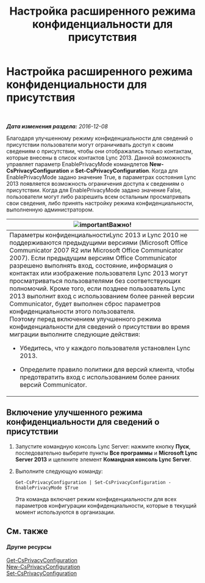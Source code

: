 ﻿---
title: Настройка расширенного режима конфиденциальности для присутствия
TOCTitle: Настройка расширенного режима конфиденциальности для присутствия
ms:assetid: e7a6b873-486d-4dfb-a967-c48f61f237f3
ms:mtpsurl: https://technet.microsoft.com/ru-ru/library/Gg399028(v=OCS.15)
ms:contentKeyID: 49311500
ms.date: 12/10/2016
mtps_version: v=OCS.15
ms.translationtype: HT
---

# Настройка расширенного режима конфиденциальности для присутствия

 

_**Дата изменения раздела:** 2016-12-08_

Благодаря улучшенному режиму конфиденциальности для сведений о присутствии пользователи могут ограничивать доступ к своим сведениям о присутствии, чтобы они отображались только контактам, которые внесены в список контактов Lync 2013. Данной возможность управляет параметр EnablePrivacyMode командлетов **New-CsPrivacyConfiguration** и **Set-CsPrivacyConfiguration**. Когда для EnablePrivacyMode задано значение True, в параметрах состояния Lync 2013 появляется возможность ограничения доступа к сведениям о присутствии. Когда для EnablePrivacyMode задано значение False, пользователи могут либо разрешить всем остальным просматривать свои сведения, либо принять настройку режима конфиденциальности, выполненную администратором.

<table>
<colgroup>
<col style="width: 100%" />
</colgroup>
<thead>
<tr class="header">
<th><img src="images/JJ618369.important(OCS.15).gif" title="important" alt="important" />Важно!</th>
</tr>
</thead>
<tbody>
<tr class="odd">
<td>Параметры конфиденциальностиLync 2013 и Lync 2010 не поддерживаются предыдущими версиями (Microsoft Office Communicator 2007 R2 или Microsoft Office Communicator 2007). Если предыдущим версиям Office Communicator разрешено выполнять вход, состояние, информация о контактах или изображение пользователя Lync 2013 могут просматриваться пользователями без соответствующих полномочий. Кроме того, если позднее пользователь Lync 2013 выполнит вход с использованием более ранней версии Communicator, будет выполнен сброс параметров конфиденциальности этого пользователя.<br />
Поэтому перед включением улучшенного режима конфиденциальности для сведений о присутствии во время миграции выполните следующие действия:
<ul>
<li><p>Убедитесь, что у каждого пользователя установлен Lync 2013.</p></li>
<li><p>Определите правило политики для версий клиента, чтобы предотвратить вход с использованием более ранних версий Communicator.</p></li>
</ul></td>
</tr>
</tbody>
</table>


## Включение улучшенного режима конфиденциальности для сведений о присутствии

1.  Запустите командную консоль Lync Server: нажмите кнопку **Пуск**, последовательно выберите пункты **Все программы** и **Microsoft Lync Server 2013** и щелкните элемент **Командная консоль Lync Server**.

2.  Выполните следующую команду:
    
        Get-CsPrivacyConfiguration | Set-CsPrivacyConfiguration -EnablePrivacyMode $True
    
    Эта команда включает режим конфиденциальности для всех параметров конфигурации конфиденциальности, которые в текущий момент используются в организации.

## См. также

#### Другие ресурсы

[Get-CsPrivacyConfiguration](https://docs.microsoft.com/en-us/powershell/module/skype/Get-CsPrivacyConfiguration)  
[New-CsPrivacyConfiguration](https://docs.microsoft.com/en-us/powershell/module/skype/New-CsPrivacyConfiguration)  
[Set-CsPrivacyConfiguration](https://docs.microsoft.com/en-us/powershell/module/skype/Set-CsPrivacyConfiguration)

